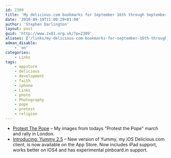 ```yaml
---
id: 2309
title: 'My delicious.com bookmarks for September 16th through September 19th'
date: '2010-09-19T11:00:29+01:00'
author: 'Stephen Darlington'
layout: post
guid: 'http://www.zx81.org.uk/?p=2309'
aliases: ['/links/my-delicious-com-bookmarks-for-september-16th-through-september-19th.html']
adman_disable:
    - 'on'
categories:
    - Links
tags:
    - appstore
    - delicious
    - development
    - faith
    - iphone
    - Links
    - photo
    - Photography
    - pope
    - protest
    - religion
---
```


- [Protest The Pope](http://www.flickr.com/photos/stephendarlington/sets/72157624983391950/) – My images from todays "Protest the Pope" march and rally in London.
- [Introducing: Yummy 2.5](http://www.yummyapp.com/2010/09/introducing-yummy-25.html) – New version of Yummy, my iOS Delicious.com client, is now available on the App Store. Now includes iPad support, works better on iOS4 and has experimental pinboard.in support.